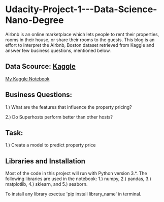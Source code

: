 # Udacity-Project-1---Data-Science-Nano-Degree
Airbnb is an online marketplace which lets people to rent their properties, rooms in their house, or share their rooms to the guests. This blog is an effort to interpret the Airbnb, Boston dataset retrieved from Kaggle and answer few business questions, mentioned below.

## Data Scource: [Kaggle](https://www.kaggle.com/airbnb/boston)

[My Kaggle Notebook](https://www.kaggle.com/suveesh/airbnb-boston-data-anaysis-and-price-prediction)

## Business Questions:
1.) What are the features that influence the property pricing?

2.) Do Superhosts perform better than other hosts?

## Task:
1.) Create a model to predict property price

## Libraries and Installation

Most of the code in this project will run with Python version 3.*. 
The following libraries are used in the notebook: 
1.) numpy, 
2.) pandas, 
3.) matplotlib, 
4.) sklearn, and 
5.) seaborn. 

To install any library exectue 'pip install library_name' in terminal.
